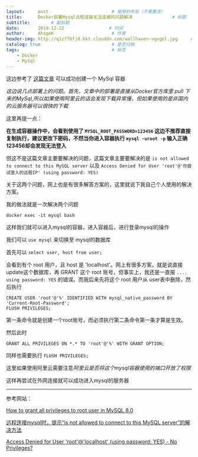 ```yaml
---
layout:     post                        # 使用的布局（不需要改）
title:      Docker部署Mysql远程连接无法连接的问题解决               # 标题
subtitle:        # 副标题
date:       2019-12-22                 # 时间
author:     AhogeK                      # 作者
header-img: http://q1zffbfjd.bkt.clouddn.com/wallhaven-vgvgel.jpg     # 这篇文章标题背景图片
catalog: true                           # 是否归档
tags:                                   # 标签
    - Docker
    - MySql
---
```

这边参考了 [这篇文章](https://blog.csdn.net/BingZhongDeHuoYan/article/details/79412914) 可以成功创建一个 MySql 容器

*这边说几点部署上的问题。首先，文章中的部署是直接从Docker官方库里 pull 下来的MySql,所以如果使用阿里云的话会发现下载异常慢，但如果使用的是非国内的云服务器可以很快的下载*

这里再提一点： 

**在生成容器操作中，会看到使用了 ``MYSQL_ROOT_PASSWORD=123456`` 这边不推荐直接复制执行，建议更改下密码，不然当你进入容器执行 ``mysql -uroot -p`` 输入正确123456却会发现无法登入**

但这不是这篇文章主要要解决的问题，这篇文章主要要解决的是 ``is not allowed to connect to this MySQL server`` 以及 ``Access Denied for User 'root'@'你尝试登入的远程IP' (using password: YES)``

关于这两个问题，网上也是有很多解答方案的，这里就说下我自己个人使用的解决方案。

我的做法就是一次解决两个问题

``docker exec -it mysql bash``

这样我们就可以进入mysql的容器，进入容器后，进行登录mysql的操作

我们可以 ``use mysql`` 来切换至 mysql的数据库

首先可以 ``select user, host from user;``

会看到有个 root 用户，且 host 是 'localhost'。网上有很多方案，就是说直接update这个数据库，再 GRANT 这个 root 账号，但事实上，我还是一直报 ``.... using password: YES`` 的错误。而我后来先将这个 root 用户从 user表中删除，然后执行

```mysql
CREATE USER 'root'@'%' IDENTIFIED WITH mysql_native_password BY 'Current-Root-Password';
FLUSH PRIVILEGES;
```

第一条命令就是创建一个root账号，而必须执行第二条命令第一条才算是生效。

然后此时

``GRANT ALL PRIVILEGES ON *.* TO 'root'@'%' WITH GRANT OPTION;``

同样也需要执行 ``FLUSH PRIVILEGES;``

这里如果使用阿里云需要注意*阿里云是否将这个mysql容器使用的端口开放了权限*

这样再尝试在外网连接就可以成功进入mysql的服务器

-----------------
参考网站：

[How to grant all privileges to root user in MySQL 8.0](https://stackoverflow.com/questions/50177216/how-to-grant-all-privileges-to-root-user-in-mysql-8-0)

[远程连接mysql时，提示“is not allowed to connect to this MySQL server”的解决方法](https://blog.csdn.net/nyist327/article/details/45074559)

[Access Denied for User 'root'@'localhost' (using password: YES) - No Privileges?](https://stackoverflow.com/questions/17975120/access-denied-for-user-rootlocalhost-using-password-yes-no-privileges)